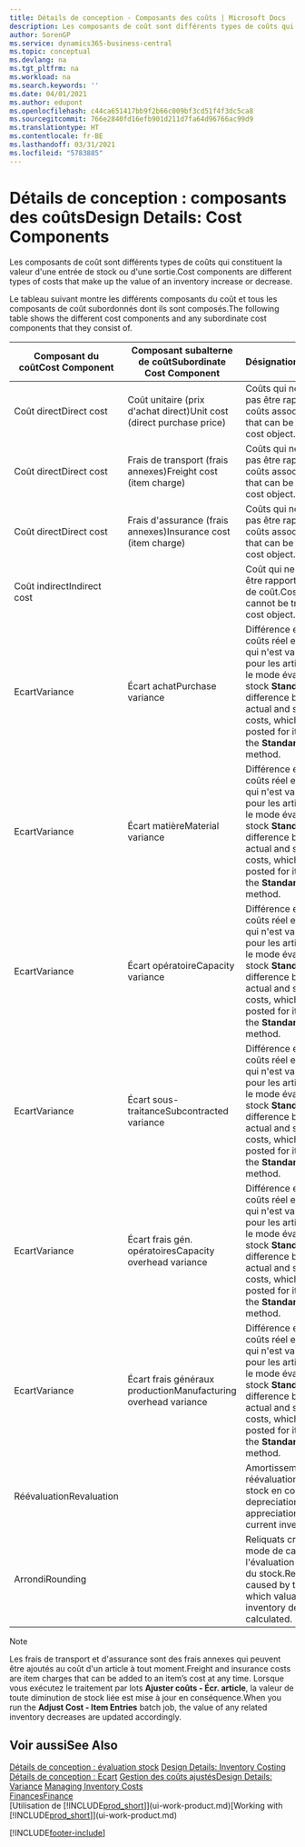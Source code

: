 ```yaml
---
title: Détails de conception - Composants des coûts | Microsoft Docs
description: Les composants de coût sont différents types de coûts qui constituent la valeur d'une entrée de stock ou d'une sortie.
author: SorenGP
ms.service: dynamics365-business-central
ms.topic: conceptual
ms.devlang: na
ms.tgt_pltfrm: na
ms.workload: na
ms.search.keywords: ''
ms.date: 04/01/2021
ms.author: edupont
ms.openlocfilehash: c44ca651417bb9f2b66c009bf3cd51f4f3dc5ca8
ms.sourcegitcommit: 766e2840fd16efb901d211d7fa64d96766ac99d9
ms.translationtype: HT
ms.contentlocale: fr-BE
ms.lasthandoff: 03/31/2021
ms.locfileid: "5783885"
---
```

# <a name="design-details-cost-components"></a><span data-ttu-id="f3624-103">Détails de conception : composants des coûts</span><span class="sxs-lookup"><span data-stu-id="f3624-103">Design Details: Cost Components</span></span>
<span data-ttu-id="f3624-104">Les composants de coût sont différents types de coûts qui constituent la valeur d'une entrée de stock ou d'une sortie.</span><span class="sxs-lookup"><span data-stu-id="f3624-104">Cost components are different types of costs that make up the value of an inventory increase or decrease.</span></span>  

 <span data-ttu-id="f3624-105">Le tableau suivant montre les différents composants du coût et tous les composants de coût subordonnés dont ils sont composés.</span><span class="sxs-lookup"><span data-stu-id="f3624-105">The following table shows the different cost components and any subordinate cost components that they consist of.</span></span>  

|<span data-ttu-id="f3624-106">Composant du coût</span><span class="sxs-lookup"><span data-stu-id="f3624-106">Cost Component</span></span>|<span data-ttu-id="f3624-107">Composant subalterne de coût</span><span class="sxs-lookup"><span data-stu-id="f3624-107">Subordinate Cost Component</span></span>|<span data-ttu-id="f3624-108">Désignation</span><span class="sxs-lookup"><span data-stu-id="f3624-108">Description</span></span>|  
|--------------------|--------------------------------|---------------------------------------|  
|<span data-ttu-id="f3624-109">Coût direct</span><span class="sxs-lookup"><span data-stu-id="f3624-109">Direct cost</span></span>|<span data-ttu-id="f3624-110">Coût unitaire (prix d'achat direct)</span><span class="sxs-lookup"><span data-stu-id="f3624-110">Unit cost (direct purchase price)</span></span>|<span data-ttu-id="f3624-111">Coûts qui ne peuvent pas être rapportés à des coûts associés.</span><span class="sxs-lookup"><span data-stu-id="f3624-111">Cost that can be traced to a cost object.</span></span>|  
|<span data-ttu-id="f3624-112">Coût direct</span><span class="sxs-lookup"><span data-stu-id="f3624-112">Direct cost</span></span>|<span data-ttu-id="f3624-113">Frais de transport (frais annexes)</span><span class="sxs-lookup"><span data-stu-id="f3624-113">Freight cost (item charge)</span></span>|<span data-ttu-id="f3624-114">Coûts qui ne peuvent pas être rapportés à des coûts associés.</span><span class="sxs-lookup"><span data-stu-id="f3624-114">Cost that can be traced to a cost object.</span></span>|  
|<span data-ttu-id="f3624-115">Coût direct</span><span class="sxs-lookup"><span data-stu-id="f3624-115">Direct cost</span></span>|<span data-ttu-id="f3624-116">Frais d'assurance (frais annexes)</span><span class="sxs-lookup"><span data-stu-id="f3624-116">Insurance cost (item charge)</span></span>|<span data-ttu-id="f3624-117">Coûts qui ne peuvent pas être rapportés à des coûts associés.</span><span class="sxs-lookup"><span data-stu-id="f3624-117">Cost that can be traced to a cost object.</span></span>|  
|<span data-ttu-id="f3624-118">Coût indirect</span><span class="sxs-lookup"><span data-stu-id="f3624-118">Indirect cost</span></span>||<span data-ttu-id="f3624-119">Coût qui ne peut pas être rapporté à un objet de coût.</span><span class="sxs-lookup"><span data-stu-id="f3624-119">Cost that cannot be traced to a cost object.</span></span>|  
|<span data-ttu-id="f3624-120">Ecart</span><span class="sxs-lookup"><span data-stu-id="f3624-120">Variance</span></span>|<span data-ttu-id="f3624-121">Écart achat</span><span class="sxs-lookup"><span data-stu-id="f3624-121">Purchase variance</span></span>|<span data-ttu-id="f3624-122">Différence entre les coûts réel et standard, qui n'est validée que pour les articles utilisant le mode évaluation stock **Standard**.</span><span class="sxs-lookup"><span data-stu-id="f3624-122">The difference between actual and standard costs, which is only posted for items using the **Standard** costing method.</span></span>|  
|<span data-ttu-id="f3624-123">Ecart</span><span class="sxs-lookup"><span data-stu-id="f3624-123">Variance</span></span>|<span data-ttu-id="f3624-124">Écart matière</span><span class="sxs-lookup"><span data-stu-id="f3624-124">Material variance</span></span>|<span data-ttu-id="f3624-125">Différence entre les coûts réel et standard, qui n'est validée que pour les articles utilisant le mode évaluation stock **Standard**.</span><span class="sxs-lookup"><span data-stu-id="f3624-125">The difference between actual and standard costs, which is only posted for items using the **Standard** costing method.</span></span>|  
|<span data-ttu-id="f3624-126">Ecart</span><span class="sxs-lookup"><span data-stu-id="f3624-126">Variance</span></span>|<span data-ttu-id="f3624-127">Écart opératoire</span><span class="sxs-lookup"><span data-stu-id="f3624-127">Capacity variance</span></span>|<span data-ttu-id="f3624-128">Différence entre les coûts réel et standard, qui n'est validée que pour les articles utilisant le mode évaluation stock **Standard**.</span><span class="sxs-lookup"><span data-stu-id="f3624-128">The difference between actual and standard costs, which is only posted for items using the **Standard** costing method.</span></span>|  
|<span data-ttu-id="f3624-129">Ecart</span><span class="sxs-lookup"><span data-stu-id="f3624-129">Variance</span></span>|<span data-ttu-id="f3624-130">Écart sous-traitance</span><span class="sxs-lookup"><span data-stu-id="f3624-130">Subcontracted variance</span></span>|<span data-ttu-id="f3624-131">Différence entre les coûts réel et standard, qui n'est validée que pour les articles utilisant le mode évaluation stock **Standard**.</span><span class="sxs-lookup"><span data-stu-id="f3624-131">The difference between actual and standard costs, which is only posted for items using the **Standard** costing method.</span></span>|  
|<span data-ttu-id="f3624-132">Ecart</span><span class="sxs-lookup"><span data-stu-id="f3624-132">Variance</span></span>|<span data-ttu-id="f3624-133">Écart frais gén. opératoires</span><span class="sxs-lookup"><span data-stu-id="f3624-133">Capacity overhead variance</span></span>|<span data-ttu-id="f3624-134">Différence entre les coûts réel et standard, qui n'est validée que pour les articles utilisant le mode évaluation stock **Standard**.</span><span class="sxs-lookup"><span data-stu-id="f3624-134">The difference between actual and standard costs, which is only posted for items using the **Standard** costing method.</span></span>|  
|<span data-ttu-id="f3624-135">Ecart</span><span class="sxs-lookup"><span data-stu-id="f3624-135">Variance</span></span>|<span data-ttu-id="f3624-136">Écart frais généraux production</span><span class="sxs-lookup"><span data-stu-id="f3624-136">Manufacturing overhead variance</span></span>|<span data-ttu-id="f3624-137">Différence entre les coûts réel et standard, qui n'est validée que pour les articles utilisant le mode évaluation stock **Standard**.</span><span class="sxs-lookup"><span data-stu-id="f3624-137">The difference between actual and standard costs, which is only posted for items using the **Standard** costing method.</span></span>|  
|<span data-ttu-id="f3624-138">Réévaluation</span><span class="sxs-lookup"><span data-stu-id="f3624-138">Revaluation</span></span>||<span data-ttu-id="f3624-139">Amortissement ou réévaluation de la valeur stock en cours.</span><span class="sxs-lookup"><span data-stu-id="f3624-139">A depreciation or appreciation of the current inventory value.</span></span>|  
|<span data-ttu-id="f3624-140">Arrondi</span><span class="sxs-lookup"><span data-stu-id="f3624-140">Rounding</span></span>||<span data-ttu-id="f3624-141">Reliquats créés par le mode de calcul de l'évaluation des sorties du stock.</span><span class="sxs-lookup"><span data-stu-id="f3624-141">Residuals caused by the way in which valuation of inventory decreases are calculated.</span></span>|  

> [!NOTE]  
>  <span data-ttu-id="f3624-142">Les frais de transport et d'assurance sont des frais annexes qui peuvent être ajoutés au coût d'un article à tout moment.</span><span class="sxs-lookup"><span data-stu-id="f3624-142">Freight and insurance costs are item charges that can be added to an item’s cost at any time.</span></span> <span data-ttu-id="f3624-143">Lorsque vous exécutez le traitement par lots **Ajuster coûts - Écr. article**, la valeur de toute diminution de stock liée est mise à jour en conséquence.</span><span class="sxs-lookup"><span data-stu-id="f3624-143">When you run the **Adjust Cost - Item Entries** batch job, the value of any related inventory decreases are updated accordingly.</span></span>  

## <a name="see-also"></a><span data-ttu-id="f3624-144">Voir aussi</span><span class="sxs-lookup"><span data-stu-id="f3624-144">See Also</span></span>  
 <span data-ttu-id="f3624-145">[Détails de conception : évaluation stock](design-details-inventory-costing.md) </span><span class="sxs-lookup"><span data-stu-id="f3624-145">[Design Details: Inventory Costing](design-details-inventory-costing.md) </span></span>  
 <span data-ttu-id="f3624-146">[Détails de conception : Ecart](design-details-variance.md) [Gestion des coûts ajustés](finance-manage-inventory-costs.md)</span><span class="sxs-lookup"><span data-stu-id="f3624-146">[Design Details: Variance](design-details-variance.md) [Managing Inventory Costs](finance-manage-inventory-costs.md)</span></span>  
 [<span data-ttu-id="f3624-147">Finances</span><span class="sxs-lookup"><span data-stu-id="f3624-147">Finance</span></span>](finance.md)  
 <span data-ttu-id="f3624-148">[Utilisation de [!INCLUDE[prod_short](includes/prod_short.md)]](ui-work-product.md)</span><span class="sxs-lookup"><span data-stu-id="f3624-148">[Working with [!INCLUDE[prod_short](includes/prod_short.md)]](ui-work-product.md)</span></span>  


[!INCLUDE[footer-include](includes/footer-banner.md)]